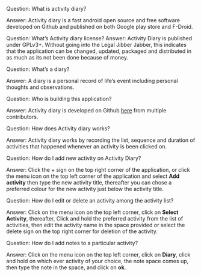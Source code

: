Question: What is activity diary?

Answer: Activity diary is a fast android open source and free software developed on Github and published on both Google play store and F-Droid.


Question: What’s Activity diary license?
Answer: Activity Diary is published under GPLv3+. Without going into the Legal Jibber Jabber, this indicates that the application can be changed, updated, packaged and distributed in as much as its not been done because of money.


Question: What’s a diary?

Answer: A diary is a personal record of life’s event including personal thoughts and observations.


Question: Who is building this application?

Answer: Activity diary is developed on Github [here](https://github.com/ramack/ActivityDiary) from multiple contributors.


Question: How does Activity diary works?

Answer:  Activity diary works by recording the list, sequence and duration of activities that happened whenever an activity is been clicked on.


Question: How do I add new activity on Activity Diary?

Answer: Click the + sign on the top right corner of the application, or click the menu icon on the top left corner of the application and select **Add activity** then type the new activity title, thereafter you can chose a preferred colour for the new activity just below the activity title.


Question: How do I edit or delete an activity among the activity list?

Answer: Click on the menu icon on the top left corner, click on **Select Activity**, thereafter, Click and hold the preferred activity from the list of activities, then edit the activity name in the space provided or select the delete sign on the top right corner for deletion of the activity.


Question: How do I add notes to a particular activity?

Answer: Click on the menu icon on the top left corner, click on **Diary**, click and hold on which ever activity of your choice, the note space comes up, then type the note in the space, and click on **ok**.
